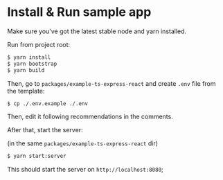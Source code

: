 # Install & Run sample app

Make sure you've got the latest stable node and yarn installed.

Run from project root:

```bash
$ yarn install
$ yarn bootstrap
$ yarn build
```

Then, go to `packages/example-ts-express-react` and create `.env` file from the template:

```bash
$ cp ./.env.example ./.env
```

Then, edit it following recommendations in the comments.

After that, start the server:

(in the same `packages/example-ts-express-react` dir)
```bash
$ yarn start:server 
```

This should start the server on `http://localhost:8080`;
